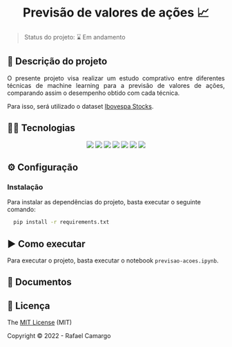 <h1 align="center">Previsão de valores de ações 📈</h1>

> Status do projeto: ⌛ Em andamento


## 📝 Descrição do projeto

<p align="justify">
O presente projeto visa realizar um estudo comprativo entre diferentes técnicas de 
machine learning para a previsão de valores de ações, comparando assim o desempenho
obtido com cada técnica.

Para isso, será utilizado o dataset <a href="https://www.kaggle.com/datasets/felsal/ibovespa-stocks">Ibovespa Stocks</a>.
</p>

## 👨‍💻 Tecnologias 

<p align="center">
  <img src="https://img.shields.io/badge/Python-14354C?style=for-the-badge&logo=python&logoColor=white"/>
  <img src="https://img.shields.io/badge/numpy-%23013243.svg?style=for-the-badge&logo=numpy&logoColor=white"/>
  <img src="https://img.shields.io/badge/pandas-%23150458.svg?style=for-the-badge&logo=pandas&logoColor=white"/>
  <img src="https://img.shields.io/badge/TensorFlow-%23FF6F00.svg?style=for-the-badge&logo=TensorFlow&logoColor=white"/>
  <img src="https://img.shields.io/badge/Keras-%23D00000.svg?style=for-the-badge&logo=Keras&logoColor=white"/>
  <img src="https://img.shields.io/badge/scikit--learn-%23F7931E.svg?style=for-the-badge&logo=scikit-learn&logoColor=white"/>
  <img src="https://img.shields.io/badge/Matplotlib-%23ffffff.svg?style=for-the-badge&logo=Matplotlib&logoColor=black"/>
</p>

## ⚙️ Configuração

### Instalação

Para instalar as dependências do projeto, basta executar o seguinte comando:

```bash
  pip install -r requirements.txt
```

## ▶️ Como executar

Para executar o projeto, basta executar o notebook `previsao-acoes.ipynb`.

## 📄 Documentos 


## 🔑 Licença 

The [MIT License](https://github.com/rafandoo/previsao_acoes/blob/616103ce266d3e14de08d56967fd24d6d5e006d0/LICENSE) (MIT)

Copyright :copyright: 2022 - Rafael Camargo
